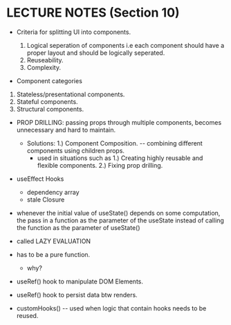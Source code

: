 # LECTURE NOTES (Section 10)

- Criteria for splitting UI into components.

  1. Logical seperation of components i.e each component should have a proper layout and should be logically seperated.
  2. Reuseability.
  3. Complexity.

- Component categories

1. Stateless/presentational components.
2. Stateful components.
3. Structural components.

- PROP DRILLING: passing props through multiple components, becomes unnecessary and hard to maintain.

  - Solutions: 1.) Component Composition. -- combining different components using children props.
    - used in situations such as 1.) Creating highly reusable and flexible components. 2.) Fixing prop drilling.


- useEffect Hooks

  - dependency array
  - stale Closure

- whenever the initial value of useState() depends on some computation, the pass in a function as the parameter of the useState instead of calling the function as the parameter of useState()
- called LAZY EVALUATION
- has to be a pure function.

  - why?

- useRef() hook to manipulate DOM Elements.
- useRef() hook to persist data btw renders.

- customHooks() -- used when logic that contain hooks needs to be reused.
